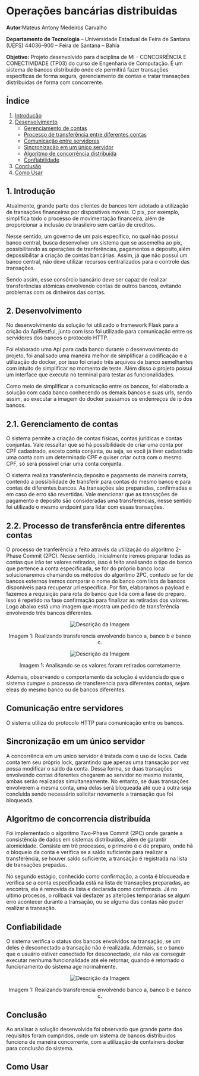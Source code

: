 # Operações bancárias distribuidas
**Autor**:Mateus Antony Medeiros Carvalho

**Departamento de Tecnologia** – Universidade Estadual de Feira de Santana (UEFS) 44036–900 – Feira de Santana – Bahia

**Objetivo:** Projeto desenvolvido para disciplina de MI - CONCORRÊNCIA E CONECTIVIDADE (TP03) do curso de Engenharia de Computação. É um sistema de bancos distribuido onde ele permitirá fazer transações específicas de forma segura, gerenciamento de contas e tratar transações distribuidas de forma com concorrente.

## Índice
1. [Introdução](#introducao)
2. [Desenvolvimento](#desenvolvimento)
    - [ Gerenciamento de contas](#gerenciamento-de-contas)
    - [ Processo de transferência entre diferentes contas](#processo-de-transferência-entre-diferentes-contas)
    - [ Comunicação entre servidores](#comunicação-entre-servidores)
    - [ Sincronização em um único servidor](#sincronização-em-um-único-servidor)
    - [ Algoritmo de concorrência distribuída](#algoritmo-de-concorrência-distribuída)
    - [ Confiabilidade](#confiabilidade)
3. [Conclusão](#conclusão)
4. [Como Usar](#como-usar)



<a id="introducao"></a>
## 1. Introdução
Atualmente, grande parte dos clientes de bancos tem adotado a utilização de transações financeiras por dispositivos móveis. O pix, por exemplo, simplifica todo o processo de movimentação financeira, além de proporcionar a inclusão de brasileiro sem cartão de creditos.

Nesse sentido, um governo de um país específico, no qual não possui banco central, busca desenvolver um sistema que se assemelha ao pix, possibilitando as operações de tranferências, pagamentos e deposito,além depossibilitar a criação de contas bancárias. Assim, já que não possui um banco central, não deve utilizar recursos centralizados para o controle das transações.

Sendo assim, esse consórcio bancário deve ser capaz de realizar transferências atômicas envolvendo contas de outros bancos, evitando problemas com os dinheiros das contas.
 
<a id="desenvolvimento"></a>
## 2. Desenvolvimento

No desenvolvimento da solução foi utilizado o framework Flask para a crição da ApiRestful, junto com isso foi utilizado para comunicação entre os servidores dos bancos o protocolo HTTP.

Foi elaborado uma Api para cada banco durante o desenvovimento do projeto, foi analisado uma maneira melhor de simplificar a codificação e a utilização do docker, por isso foi criado três arquivos de banco semelhantes com intuito de simplificar no momento de teste. Além disso o projeto possui um interface que executa no terminal para testar as funcionalidades.

Como meio de simplificar a comunicação entre os bancos, foi elaborado a solução com cada banco conhecendo os demais bancos e suas urls, sendo assim, ao executar a imagem do docker passamos os endenreços de ip dos bancos. 

<a id="gerenciamento-de-contas"></a>
## 2.1. Gerenciamento de contas

O sistema permite a criação de contas físicas, contas jurídicas e contas conjuntas. Vale ressaltar que só há possibilidade de criar uma conta por CPF cadastrado, exceto conta conjunta, ou seja, se você já tiver cadastrado uma conta com um determinado CPF e quiser criar outra com o mesmo CPF, só será possível criar uma conta conjunta.

O sistema realiza transferência,deposito e pagamento de maneira correta, contendo a possibilidade de transferir para contas do mesmo banco e para contas de diferentes bancos. As transações são preparadas, confirmadas e em caso de erro são revertidas. Vale mencionar que as transações de pagamento e deposito são consideradas uma transferencias,  nesse sentido foi utilizado o mesmo endpoint para lidar com essas transações.

<a id="processo-de-transferência-entre-diferentes-contas"></a>
## 2.2. Processo de transferência entre diferentes contas

O processo de tranferência a feito através da utilização do algoritmo 2-Phase Commit (2PC). Nesse sentido, inicialmente iremos preparar todas as contas que irão ter valores retirados, isso é feito analisando o tipo de banco que pertence a conta especificada, se for do próprio banco local solucionaremos chamando os métodos do algoritmo 2PC, contudo se for de bancos externos iremos comparar o nome do banco com lista de bancos disponiveis para recuperar url específica. Por fim, elaboramos o payload e fazemos a requisição para rota do banco que lida com a fase do preparo. Isso é repetido na fase confirmação para finalizar as retiradas dos valores. Logo abaixo está uma imagem que mostra um pedido de transferência envolvendo três bancos diferentes.

<p align="center">
   <img src="https://github.com/MateusAntony/Operacoes_bancarias_distribuidas/assets/68971638/17be8930-e9d2-4421-9e9e-4132d1c946c0" alt="Descrição da Imagem">
</p>
<p align="center">
  Imagem 1: Realizando transferencia envolvendo banco a, banco b e banco c. 
</p>

<p align="center">
   <img src="https://github.com/MateusAntony/Operacoes_bancarias_distribuidas/assets/68971638/196834f4-62da-40a5-9ac2-f0dcfd73de56" alt="Descrição da Imagem">
</p>
<p align="center">
  Imagem 1: Analisando se os valores foram retirados corretamente
</p>


Ademais, observando o comportamento da solução é evidenciado que o sistema cumpre o processo de transferencia para diferentes contas, sejam eleas do mesmo banco ou de bancos diferentes.

<a id="Comunicação_entre_servidores"></a>
## Comunicação entre servidores

O sistema utiliza do protocolo HTTP para comunicação entre os bancos.

<a id="Sincronização_em_um_único_servidor"></a>
## Sincronização em um único servidor

A concorrência em um único servidor é tratada com o uso de locks. Cada conta tem seu próprio lock, garantindo que apenas uma transação por vez possa modificar o saldo da conta. Dessa forma, se duas transações envolvendo contas diferentes chegarem ao servidor no mesmo instante, ambas serão realizadas simultaneamente. No entanto, se duas transações envolverem a mesma conta, uma delas será bloqueada até que a outra seja concluída sendo necessário solicitar novamente a transação que foi bloqueada.

<a id="algoritmo-de-concorrência-distribuída"></a>
## Algoritmo de concorrencia distribuída

Foi implementado o algoritmo Two-Phase Commit (2PC) onde garante a consistência de dados em sistemas distribuidos, além de garantir atomicidade. Consiste em trê processos, o primeiro é o de preparo, onde há o bloqueio da conta e verifica se a saldo suficiente para realizar a transferência, se houver saldo suficiente, a transação é registrada na lista de transações prepadas.

No segundo estágio, conhecido como confirmação, a conta é bloqueada e verifica se a conta especificada está na lista de transações preparadas, ao encontra, ela é removida da lista e declarada como confirmada. Já no ultimo procesos, o rollback vai desfazer as alterções temporárias se algum erro acontecer durante a transação, ou se alguma das contas não puder realizar a transação.

<a id="Confiabilidade"></a>
## Confiabilidade

O sistema verifica o status dos bancos envolvidos na transação, se um deles é desconectado a transação não é realizada. Ademais, se o banco que o usuário estiver conectado for desconectado, ele não vai conseguir executar nenhuma funcionalidade até ele retornar, quando é retornado o funcionamento do sistema age normalmente.

<p align="center">
   <img src="https://github.com/MateusAntony/Operacoes_bancarias_distribuidas/assets/68971638/f59858f6-9a4c-4f0d-8f89-03d4e5584cbf" alt="Descrição da Imagem">
</p>
<p align="center">
  Imagem 1: Realizando transferencia envolvendo banco a, banco b e banco c. 
</p>


<a id="Conclusão"></a>
## Conclusão

Ao analisar a solução desenvolvida foi observado que grande parte dos requisitos foram cumpridos, onde um sistema de bancos distribuidos funciona de maneira concorrente, com a utilização de containers docker para conclusão do sistema. 

<a id="Como_Usar"></a>
## Como Usar
